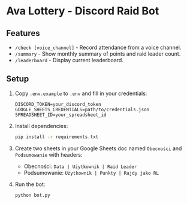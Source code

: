 # Ava Lottery - Discord Raid Bot

## Features
- `/check [voice_channel]` - Record attendance from a voice channel.
- `/summary` - Show monthly summary of points and raid leader count.
- `/leaderboard` - Display current leaderboard.

## Setup

1. Copy `.env.example` to `.env` and fill in your credentials:
   ```env
   DISCORD_TOKEN=your_discord_token
   GOOGLE_SHEETS_CREDENTIALS=path/to/credentials.json
   SPREADSHEET_ID=your_spreadsheet_id
   ```

2. Install dependencies:
   ```bash
   pip install -r requirements.txt
   ```

3. Create two sheets in your Google Sheets doc named `Obecności` and `Podsumowanie` with headers:
   - Obecności: `Data | Użytkownik | Raid Leader`
   - Podsumowanie: `Użytkownik | Punkty | Rajdy jako RL`

4. Run the bot:
   ```bash
   python bot.py
   ```
